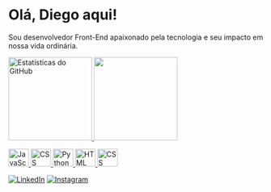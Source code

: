 # Olá, Diego aqui!

Sou desenvolvedor Front-End apaixonado pela tecnologia e seu impacto em nossa vida ordinária. 
<div>
  <a href="https://github.com/diego-cavalcantii">
  <img height="165em" src="https://github-readme-stats.vercel.app/api?username=diego-cavalcantii&show_icons=true&theme=vue-dark" alt="Estatísticas do GitHub"/>
  <img height="165em";" src="https://github-readme-stats.vercel.app/api/top-langs/?username=diego-cavalcantii&layout=compact&theme=vue-dark"/>
  </div style="margin:10px;">



<p>
  <img src="https://cdn-icons-png.flaticon.com/512/5968/5968292.png" alt="JavaScript" width="40" height="35"/>
  <img src="https://cdn1.iconfinder.com/data/icons/programing-development-8/24/react_logo-512.png" alt="CSS" width="40" height="35"/>
  <img src="https://cdn.icon-icons.com/icons2/112/PNG/512/python_18894.png" alt="Python" width="40" height="35"/>
  <img src="https://cdn-icons-png.flaticon.com/512/226/226777.png" alt="HTML" width="40" height="35"/>
  <img src="https://cdn.iconscout.com/icon/free/png-256/free-laravel-2038872-1720085.png" alt="CSS" width="40" height="35"/>
</p>

[![LinkedIn](https://img.shields.io/badge/LinkedIn-0A66C2?style=for-the-badge&logo=linkedin&logoColor=white)](https://www.linkedin.com/in/diego-silva-cavalcanti-a8b2b91a4/)
[![Instagram](https://img.shields.io/badge/Instagram-E4405F?style=for-the-badge&logo=instagram&logoColor=white)](https://www.instagram.com/diiego_cavalcanti/)
